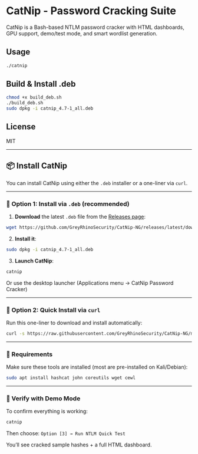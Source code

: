 # CatNip - Password Cracking Suite

CatNip is a Bash-based NTLM password cracker with HTML dashboards, GPU support, demo/test mode, and smart wordlist generation.

## Usage

```bash
./catnip
```

## Build & Install .deb

```bash
chmod +x build_deb.sh
./build_deb.sh
sudo dpkg -i catnip_4.7-1_all.deb
```

## License

MIT

---

## 📦 Install CatNip

You can install CatNip using either the `.deb` installer or a one-liner via `curl`.

---

### 🔹 Option 1: Install via `.deb` (recommended)

1. **Download** the latest `.deb` file from the [Releases page](https://github.com/GreyRhinoSecurity/CatNip-NG/releases):

```bash
wget https://github.com/GreyRhinoSecurity/CatNip-NG/releases/latest/download/catnip_4.7-1_all.deb
```

2. **Install it**:

```bash
sudo dpkg -i catnip_4.7-1_all.deb
```

3. **Launch CatNip**:

```bash
catnip
```

Or use the desktop launcher (Applications menu → CatNip Password Cracker)

---

### 🔹 Option 2: Quick Install via `curl`

Run this one-liner to download and install automatically:

```bash
curl -s https://raw.githubusercontent.com/GreyRhinoSecurity/CatNip-NG/main/install.sh | bash
```

---

### 🔧 Requirements

Make sure these tools are installed (most are pre-installed on Kali/Debian):

```bash
sudo apt install hashcat john coreutils wget cewl
```

---

### 🧪 Verify with Demo Mode

To confirm everything is working:

```bash
catnip
```

Then choose: `Option [3] → Run NTLM Quick Test`

You’ll see cracked sample hashes + a full HTML dashboard.
